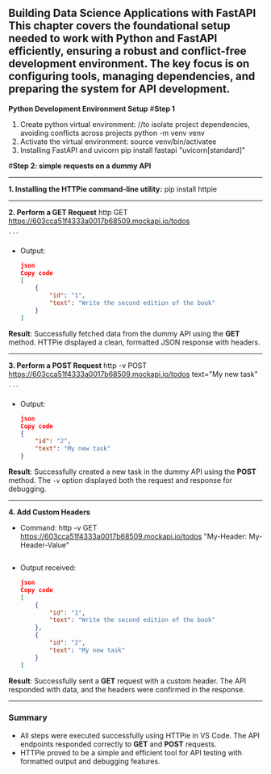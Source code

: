 Building Data Science Applications with FastAPI
This chapter covers the foundational setup needed to work with Python and FastAPI efficiently, ensuring a robust and conflict-free development environment. The key focus is on configuring tools, managing dependencies, and preparing the system for API development.
---

**Python Development Environment Setup**
#**Step 1**
1. Create python virtual environment:
//to isolate project dependencies, avoiding conflicts across projects
  python -m venv venv
2. Activate the virtual environment:
  source venv/bin/activatee
3. Installing FastAPI and uvicorn
  pip install fastapi "uvicorn[standard]"

#**Step 2: simple requests on a dummy API**

---
**1. Installing the HTTPie command-line utility:**
  pip install httpie

---

**2. Perform a GET Request**
    http GET https://603cca51f4333a0017b68509.mockapi.io/todos
    
    ```
- Output:
    
    ```json
    json
    Copy code
    [
        {
            "id": "1",
            "text": "Write the second edition of the book"
        }
    ]
    
    ```
    

**Result**: Successfully fetched data from the dummy API using the **GET** method. HTTPie displayed a clean, formatted JSON response with headers.

---

**3. Perform a POST Request**
    http -v POST https://603cca51f4333a0017b68509.mockapi.io/todos text="My new task"
    
    ```
    
- Output:
    
    ```json
    json
    Copy code
    {
        "id": "2",
        "text": "My new task"
    }
    
    ```
    

**Result**: Successfully created a new task in the dummy API using the **POST** method. The `-v` option displayed both the request and response for debugging.

---

**4. Add Custom Headers**

- Command:
    http -v GET https://603cca51f4333a0017b68509.mockapi.io/todos "My-Header: My-Header-Value"
    
    ```
    
- Output received:
    
    ```json
    json
    Copy code
    [
        {
            "id": "1",
            "text": "Write the second edition of the book"
        },
        {
            "id": "2",
            "text": "My new task"
        }
    ]
    
    ```
    

**Result**: Successfully sent a **GET** request with a custom header. The API responded with data, and the headers were confirmed in the response.

---

### **Summary**

- All steps were executed successfully using HTTPie in VS Code. The API endpoints responded correctly to **GET** and **POST** requests.
- HTTPie proved to be a simple and efficient tool for API testing with formatted output and debugging features.
